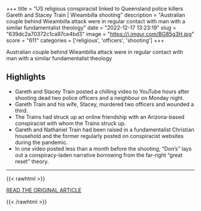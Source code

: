 +++
title = "US religious conspiracist linked to Queensland police killers Gareth and Stacey Train | Wieambilla shooting"
description = "Australian couple behind Wieambilla attack were in regular contact with man with a similar fundamentalist theology"
date = "2022-12-17 13:23:19"
slug = "639dc2a70372c1ca97ce4bd3"
image = "https://i.imgur.com/BG85g3H.jpg"
score = "611"
categories = ['religious', 'officers', 'shooting']
+++

Australian couple behind Wieambilla attack were in regular contact with man with a similar fundamentalist theology

## Highlights

- Gareth and Stacey Train posted a chilling video to YouTube hours after shooting dead two police officers and a neighbour on Monday night.
- Gareth Train and his wife, Stacey, murdered two officers and wounded a third.
- The Trains had struck up an online friendship with an Arizona-based conspiracist with whom the Trains struck up.
- Gareth and Nathaniel Train had been raised in a fundamentalist Christian household and the former regularly posted on conspiracist websites during the pandemic.
- In one video posted less than a month before the shooting, “Don’s” lays out a conspiracy-laden narrative borrowing from the far-right “great reset” theory.

---

{{< rawhtml >}}
  <p class="article-category">
    <a target="_blank" href="https://www.theguardian.com/australia-news/2022/dec/16/us-religious-conspiracist-linked-to-queensland-police-killers-gareth-and-stacey-train?CMP=oth_b-aplnews_d-1">READ THE ORIGINAL ARTICLE</a>
  </p>
{{< /rawhtml >}}
